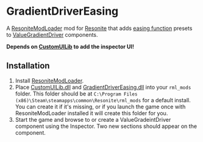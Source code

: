 # GradientDriverEasing

A [ResoniteModLoader](https://github.com/resonite-modding-group/ResoniteModLoader) mod for [Resonite](https://resonite.com/) that adds [easing function](https://easings.net/) presets to [ValueGradientDriver](https://wiki.resonite.com/Component:ValueGradientDriver) components.

**Depends on [CustomUILib](https://github.com/art0007i/CustomUILib) to add the inspector UI!**

## Installation
1. Install [ResoniteModLoader](https://github.com/resonite-modding-group/ResoniteModLoader).
2. Place [CustomUILib.dll](https://github.com/djsime1/GradientDriverEasing/releases/latest/download/CustomUILib.dll) and [GradientDriverEasing.dll](https://github.com/djsime1/GradientDriverEasing/releases/latest/download/GradientDriverEasing.dll) into your `rml_mods` folder. This folder should be at `C:\Program Files (x86)\Steam\steamapps\common\Resonite\rml_mods` for a default install. You can create it if it's missing, or if you launch the game once with ResoniteModLoader installed it will create this folder for you.
3. Start the game and browse to or create a ValueGradeintDriver component using the Inspector. Two new sections should appear on the component.